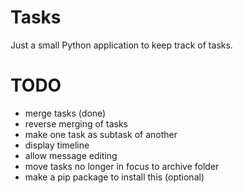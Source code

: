 # Tasks

Just a small Python application to keep track of tasks.

# TODO

- merge tasks (done)
- reverse merging of tasks
- make one task as subtask of another
- display timeline
- allow message editing
- move tasks no longer in focus to archive folder
- make a pip package to install this (optional)